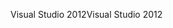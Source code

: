 <span data-ttu-id="75a47-101">Visual Studio 2012</span><span class="sxs-lookup"><span data-stu-id="75a47-101">Visual Studio 2012</span></span>